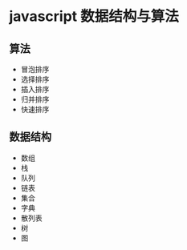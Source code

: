 # javascript  数据结构与算法

## 算法
+ 冒泡排序
+ 选择排序
+ 插入排序
+ 归并排序
+ 快速排序
## 数据结构
+ 数组
+ 栈
+ 队列
+ 链表
+ 集合
+ 字典
+ 散列表
+ 树
+ 图
